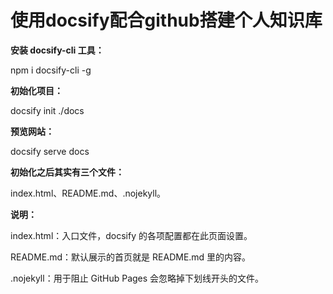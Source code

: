 # 使用docsify配合github搭建个人知识库

**安装 docsify-cli 工具：**

npm i docsify-cli -g

**初始化项目：**

docsify init ./docs

 **预览网站：**

docsify serve docs

**初始化之后其实有三个文件：**

index.html、README.md、.nojekyll。

**说明：**

index.html：入口文件，docsify 的各项配置都在此页面设置。

README.md：默认展示的首页就是 README.md 里的内容。

.nojekyll：用于阻止 GitHub Pages 会忽略掉下划线开头的文件。

